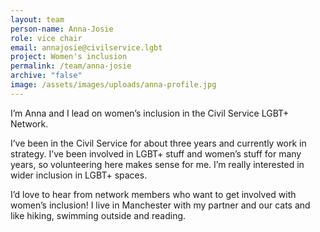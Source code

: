 ```yaml
---
layout: team
person-name: Anna-Josie
role: vice chair
email: annajosie@civilservice.lgbt
project: Women's inclusion
permalink: /team/anna-josie
archive: "false"
image: /assets/images/uploads/anna-profile.jpg
---
```

I’m Anna and I lead on women’s inclusion in the Civil Service LGBT+ Network.

I’ve been in the Civil Service for about three years and currently work in strategy. I’ve been involved in LGBT+ stuff and women’s stuff for many years, so volunteering here makes sense for me. I’m really interested in wider inclusion in LGBT+ spaces.

I’d love to hear from network members who want to get involved with women’s inclusion! I live in Manchester with my partner and our cats and like hiking, swimming outside and reading.

